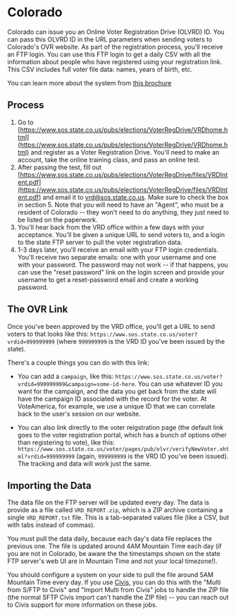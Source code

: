 # Colorado

Colorado can issue you an Online Voter Registration Drive (OLVRD) ID. You can
pass this OLVRD ID in the URL parameters when sending voters to Colorado's OVR
website. As part of the registration process, you'll receive an FTP login.
You can use this FTP login to get a daily CSV with all the information about
people who have registered using your registration link. This CSV includes
full voter file data: names, years of birth, etc.

You can learn more about the system from [this brochure](https://www.sos.state.co.us/pubs/elections/VoterRegDrive/files/OnlineVRDBrochure.pdf)

## Process

1. Go to [https://www.sos.state.co.us/pubs/elections/VoterRegDrive/VRDhome.html](https://www.sos.state.co.us/pubs/elections/VoterRegDrive/VRDhome.html) and register as a Voter Registration Drive. You'll need to make an account, take the online training class, and pass an online test.
2. After passing the test, fill out [https://www.sos.state.co.us/pubs/elections/VoterRegDrive/files/VRDIntent.pdf](https://www.sos.state.co.us/pubs/elections/VoterRegDrive/files/VRDIntent.pdf) and email it to vrd@sos.state.co.us. Make sure to check the box in section 5. Note that you will need to have an "Agent", who must be a resident of Colorado -- they won't need to do anything, they just need to be listed on the paperwork.
3. You'll hear back from the VRD office within a few days with your acceptance. You'll be given a unique URL to send voters to, and a login to the state FTP server to pull the voter registration data.
4. 1-3 days later, you'll receive an email with your FTP login credentials. You'll receive two separate emails: one with your username and one with your password. The password may not work -- if that happens, you can use the "reset password" link on the login screen and provide your username to get a reset-password email and create a working password.

## The OVR Link

Once you've been approved by the VRD office, you'll get a URL to send voters to that looks like this: `https://www.sos.state.co.us/voter?vrdid=999999999` (where `999999999` is the VRD ID you've been issued by the state).

There's a couple things you can do with this link:

- You can add a `campaign`, like this: `https://www.sos.state.co.us/voter?vrdid=999999999&campaign=some-id-here`. You can use whatever ID you want for the campaign, and the data you get back from the state will have the campaign ID associated with the record for the voter. At VoteAmerica, for example, we use a unique ID that we can correlate back to the user's session on our website.

- You can also link directly to the voter reigstration page (the default link goes to the voter registration portal, which has a bunch of options other than registering to vote), like this: `https://www.sos.state.co.us/voter/pages/pub/olvr/verifyNewVoter.xhtml?vrdid=999999999` (again, `999999999` is the VRD ID you've been issued). The tracking and data will work just the same.

## Importing the Data

The data file on the FTP server will be updated every day. The data is provide as a file called `VRD_REPORT.zip`, which is a ZIP archive containing a single `VRD_REPORT.txt` file. This is a tab-separated values file (like a CSV, but with tabs instead of commas).

You must pull the data daily, because each day's data file replaces the previous one. The file is updated around 4AM Mountain Time each day (if you are not in Colorado, be aware the the timestamps shown on the state FTP server's web UI are in Mountain Time and not your local timezone!).

You should configure a system on your side to pull the file around 5AM Mountain Time every day. If you use [Civis](https://www.civisanalytics.com/), you can do this with the  "Multi from S/FTP to Civis" and "Import Multi from Civis" jobs to handle the ZIP file (the normal SFTP Civis import can't handle the ZIP file) -- you can reach out to Civis support for more information on these jobs.
